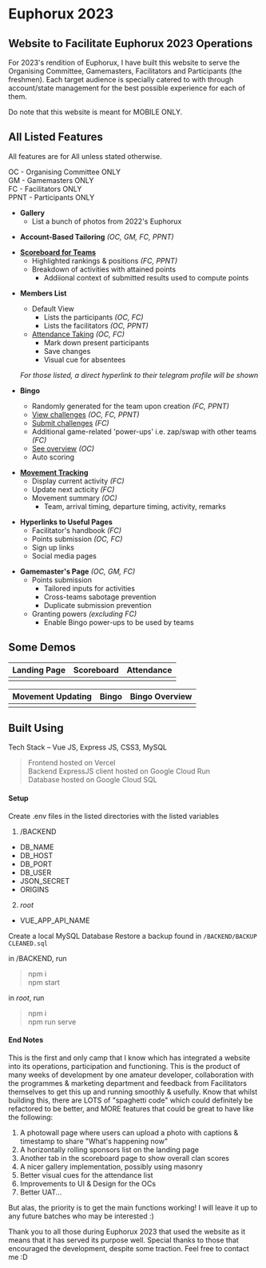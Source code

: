 Euphorux 2023
=============

Website to Facilitate Euphorux 2023 Operations
----------------------------------------------

For 2023's rendition of Euphorux, I have built this website to serve the  Organising Committee, Gamemasters, Facilitators and Participants (the freshmen). Each target audience is specially catered to with through account/state management for the best possible experience for each of them. 

Do note that this website is meant for MOBILE ONLY.

All Listed Features
-------------------


All features are for All unless stated otherwise.

OC - Organising Committee ONLY\
GM - Gamemasters ONLY\
FC - Facilitators ONLY\
PPNT - Participants ONLY

+ **Gallery**
    - List a bunch of photos from 2022's Euphorux
>
+ **Account-Based Tailoring** _(OC, GM, FC, PPNT)_ 
>
+ [**Scoreboard for Teams**](#scoreboard)
    - Highlighted rankings & positions _(FC, PPNT)_
    - Breakdown of activities with attained points
        - Addiional context of submitted results used to compute points
>
+ **Members List**
    - Default View
        - Lists the participants _(OC, FC)_
        - Lists the facilitators _(OC, PPNT)_
    - [Attendance Taking](#attendance) _(OC, FC)_
        - Mark down present participants
        - Save changes
        - Visual cue for absentees

    _For those listed, a direct hyperlink to their telegram profile will be shown_
+ **Bingo**
    - Randomly generated for the team upon creation _(FC, PPNT)_
    - [View challenges](#bingo) _(OC, FC, PPNT)_
    - [Submit challenges](#bingo) _(FC)_
    - Additional game-related 'power-ups' i.e. zap/swap with other teams _(FC)_
    - [See overview](#bingooverview) _(OC)_
    - Auto scoring
>
+ [**Movement Tracking**](#movementupdating)
    - Display current activity _(FC)_
    - Update next acticity _(FC)_
    - Movement summary _(OC)_
        - Team, arrival timing, departure timing, activity, remarks
>
+ **Hyperlinks to Useful Pages**
    - Facilitator's handbook _(FC)_
    - Points submission _(OC, FC)_
    - Sign up links
    - Social media pages
>
+ **Gamemaster's Page** _(OC, GM, FC)_
    - Points submission
        - Tailored inputs for activities
        - Cross-teams sabotage prevention
        - Duplicate submission prevention
    - Granting powers _(excluding FC)_
        - Enable Bingo power-ups to be used by teams

Some Demos
----------

|Landing Page|<span id="scoreboard">Scoreboard</span>|<span id="attendance">Attendance</span>|
|:---:|:---:|:---:|
||||

|<span id="movementupdating">Movement Updating</span>|<span id="bingo">Bingo</span>|<span id="bingooverview">Bingo Overview</span>|
|:---:|:---:|:---:|
||||


Built Using
-----------

Tech Stack – Vue JS, Express JS, CSS3, MySQL

>Frontend hosted on Vercel\
>Backend ExpressJS client hosted on Google Cloud Run\
>Database hosted on Google Cloud SQL

#### Setup

Create .env files in the listed directories with the listed variables
1. /BACKEND
* DB_NAME
* DB_HOST
* DB_PORT
* DB_USER
* JSON_SECRET
* ORIGINS
2. _root_
* VUE_APP_API_NAME

Create a local MySQL Database
Restore a backup found in ```/BACKEND/BACKUP CLEANED.sql```

in /BACKEND, run 
> npm i\
> npm start

in _root_, run
> npm i\
> npm run serve

#### End Notes

This is the first and only camp that I know which has integrated a website into its operations, participation and functioning. This is the product of many weeks of development by one amateur developer, collaboration with the programmes & marketing department and feedback from Facilitators themselves to get this up and running smoothly & usefully. Know that whilst building this, there are LOTS of "spaghetti code" which could definitely be refactored to be better, and MORE features that could be great to have like the following:

1. A photowall page where users can upload a photo with captions & timestamp to share "What's happening now"
2. A horizontally rolling sponsors list on the landing page
3. Another tab in the scoreboard page to show overall clan scores
4. A nicer gallery implementation, possibly using masonry
5. Better visual cues for the attendance list
6. Improvements to UI & Design for the OCs
7. Better UAT...

But alas, the priority is to get the main functions working! I will leave it up to any future batches who may be interested :)

Thank you to all those during Euphorux 2023 that used the website as it means that it has served its purpose well. Special thanks to those that encouraged the development, despite some traction. Feel free to contact me :D